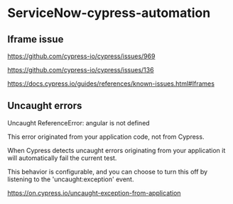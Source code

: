 # ServiceNow-cypress-automation


## Iframe issue
https://github.com/cypress-io/cypress/issues/969

https://github.com/cypress-io/cypress/issues/136

https://docs.cypress.io/guides/references/known-issues.html#Iframes




## Uncaught errors 
Uncaught ReferenceError: angular is not defined

This error originated from your application code, not from Cypress.

When Cypress detects uncaught errors originating from your application it will automatically fail the current test.

This behavior is configurable, and you can choose to turn this off by listening to the 'uncaught:exception' event.

https://on.cypress.io/uncaught-exception-from-application